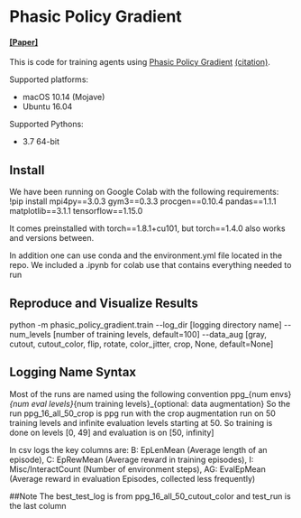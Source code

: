 # Phasic Policy Gradient

#### [[Paper]](https://arxiv.org/abs/2009.04416)

This is code for training agents using [Phasic Policy Gradient](https://arxiv.org/abs/2009.04416) [(citation)](#citation).

Supported platforms:

- macOS 10.14 (Mojave)
- Ubuntu 16.04

Supported Pythons:

- 3.7 64-bit

## Install

We have been running on Google Colab with the following requirements:
!pip install mpi4py==3.0.3 gym3==0.3.3 procgen==0.10.4 pandas==1.1.1 matplotlib==3.1.1 tensorflow==1.15.0

It comes preinstalled with torch==1.8.1+cu101, but torch==1.4.0 also works and versions between.

In addition one can use conda and the environment.yml file located in the repo.  We included a .ipynb for colab use that contains everything needed to run

## Reproduce and Visualize Results
python -m phasic_policy_gradient.train --log_dir [logging directory name] --num_levels [number of training levels, default=100] --data_aug [gray, cutout, cutout_color, flip, rotate, color_jitter, crop, None, default=None]



## Logging Name Syntax
Most of the runs are named using the following convention ppg_{num envs}_{num eval levels}_{num training levels}_{optional: data augmentation}
So the run ppg_16_all_50_crop is ppg run with the crop augmentation run on 50 training levels and infinite evaluation levels starting at 50.  So training is done on levels [0, 49] and evaluation is on [50, infinity]

In csv logs the key columns are: B: EpLenMean (Average length of an episode), C: EpRewMean (Average reward in training episodes), I: Misc/InteractCount (Number of environment steps), AG: EvalEpMean (Average reward in evaluation Episodes, collected less frequently)


##Note
The best_test_log is from ppg_16_all_50_cutout_color and test_run is the last column
